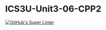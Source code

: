 # ICS3U-Unit3-06-CPP2

[![GitHub's Super Linter](https://github.com/Dahrio-Francois/ICS3U-Unit3-06-CPP2/workflows/GitHub's%20Super%20Linter/badge.svg)](https://github.com/Dahrio-Francois/ICS3U-Unit3-06-CPP2/actions)
